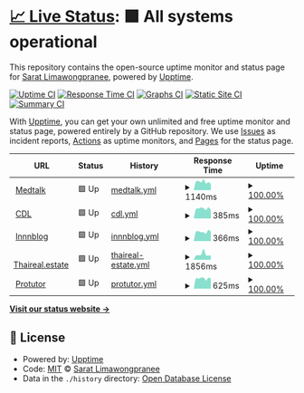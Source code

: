 # [📈 Live Status](https://innneang.github.io/uptimerobot): <!--live status--> **🟩 All systems operational**

This repository contains the open-source uptime monitor and status page for [Sarat Limawongpranee](https://www.innnblog.com), powered by [Upptime](https://github.com/upptime/upptime).

[![Uptime CI](https://github.com/innneang/uptimerobot/workflows/Uptime%20CI/badge.svg)](https://github.com/innneang/uptimerobot/actions?query=workflow%3A%22Uptime+CI%22)
[![Response Time CI](https://github.com/innneang/uptimerobot/workflows/Response%20Time%20CI/badge.svg)](https://github.com/innneang/uptimerobot/actions?query=workflow%3A%22Response+Time+CI%22)
[![Graphs CI](https://github.com/innneang/uptimerobot/workflows/Graphs%20CI/badge.svg)](https://github.com/innneang/uptimerobot/actions?query=workflow%3A%22Graphs+CI%22)
[![Static Site CI](https://github.com/innneang/uptimerobot/workflows/Static%20Site%20CI/badge.svg)](https://github.com/innneang/uptimerobot/actions?query=workflow%3A%22Static+Site+CI%22)
[![Summary CI](https://github.com/innneang/uptimerobot/workflows/Summary%20CI/badge.svg)](https://github.com/innneang/uptimerobot/actions?query=workflow%3A%22Summary+CI%22)

With [Upptime](https://upptime.js.org), you can get your own unlimited and free uptime monitor and status page, powered entirely by a GitHub repository. We use [Issues](https://github.com/innneang/uptimerobot/issues) as incident reports, [Actions](https://github.com/innneang/uptimerobot/actions) as uptime monitors, and [Pages](https://innneang.github.io/uptimerobot) for the status page.

<!--start: status pages-->
<!-- This summary is generated by Upptime (https://github.com/upptime/upptime) -->
<!-- Do not edit this manually, your changes will be overwritten -->
<!-- prettier-ignore -->
| URL | Status | History | Response Time | Uptime |
| --- | ------ | ------- | ------------- | ------ |
| <img alt="" src="https://favicons.githubusercontent.com/medtalk.in.th" height="13"> [Medtalk](https://medtalk.in.th) | 🟩 Up | [medtalk.yml](https://github.com/innneang/uptimerobot/commits/HEAD/history/medtalk.yml) | <details><summary><img alt="Response time graph" src="./graphs/medtalk/response-time-week.png" height="20"> 1140ms</summary><br><a href="https://uptime.thaireal.estate/history/medtalk"><img alt="Response time 1204" src="https://img.shields.io/endpoint?url=https%3A%2F%2Fraw.githubusercontent.com%2Finnneang%2Fuptimerobot%2FHEAD%2Fapi%2Fmedtalk%2Fresponse-time.json"></a><br><a href="https://uptime.thaireal.estate/history/medtalk"><img alt="24-hour response time 876" src="https://img.shields.io/endpoint?url=https%3A%2F%2Fraw.githubusercontent.com%2Finnneang%2Fuptimerobot%2FHEAD%2Fapi%2Fmedtalk%2Fresponse-time-day.json"></a><br><a href="https://uptime.thaireal.estate/history/medtalk"><img alt="7-day response time 1140" src="https://img.shields.io/endpoint?url=https%3A%2F%2Fraw.githubusercontent.com%2Finnneang%2Fuptimerobot%2FHEAD%2Fapi%2Fmedtalk%2Fresponse-time-week.json"></a><br><a href="https://uptime.thaireal.estate/history/medtalk"><img alt="30-day response time 1483" src="https://img.shields.io/endpoint?url=https%3A%2F%2Fraw.githubusercontent.com%2Finnneang%2Fuptimerobot%2FHEAD%2Fapi%2Fmedtalk%2Fresponse-time-month.json"></a><br><a href="https://uptime.thaireal.estate/history/medtalk"><img alt="1-year response time 1204" src="https://img.shields.io/endpoint?url=https%3A%2F%2Fraw.githubusercontent.com%2Finnneang%2Fuptimerobot%2FHEAD%2Fapi%2Fmedtalk%2Fresponse-time-year.json"></a></details> | <details><summary><a href="https://uptime.thaireal.estate/history/medtalk">100.00%</a></summary><a href="https://uptime.thaireal.estate/history/medtalk"><img alt="All-time uptime 99.56%" src="https://img.shields.io/endpoint?url=https%3A%2F%2Fraw.githubusercontent.com%2Finnneang%2Fuptimerobot%2FHEAD%2Fapi%2Fmedtalk%2Fuptime.json"></a><br><a href="https://uptime.thaireal.estate/history/medtalk"><img alt="24-hour uptime 100.00%" src="https://img.shields.io/endpoint?url=https%3A%2F%2Fraw.githubusercontent.com%2Finnneang%2Fuptimerobot%2FHEAD%2Fapi%2Fmedtalk%2Fuptime-day.json"></a><br><a href="https://uptime.thaireal.estate/history/medtalk"><img alt="7-day uptime 100.00%" src="https://img.shields.io/endpoint?url=https%3A%2F%2Fraw.githubusercontent.com%2Finnneang%2Fuptimerobot%2FHEAD%2Fapi%2Fmedtalk%2Fuptime-week.json"></a><br><a href="https://uptime.thaireal.estate/history/medtalk"><img alt="30-day uptime 99.94%" src="https://img.shields.io/endpoint?url=https%3A%2F%2Fraw.githubusercontent.com%2Finnneang%2Fuptimerobot%2FHEAD%2Fapi%2Fmedtalk%2Fuptime-month.json"></a><br><a href="https://uptime.thaireal.estate/history/medtalk"><img alt="1-year uptime 99.56%" src="https://img.shields.io/endpoint?url=https%3A%2F%2Fraw.githubusercontent.com%2Finnneang%2Fuptimerobot%2FHEAD%2Fapi%2Fmedtalk%2Fuptime-year.json"></a></details>
| <img alt="" src="https://favicons.githubusercontent.com/chuaydolae.com" height="13"> [CDL](https://chuaydolae.com) | 🟩 Up | [cdl.yml](https://github.com/innneang/uptimerobot/commits/HEAD/history/cdl.yml) | <details><summary><img alt="Response time graph" src="./graphs/cdl/response-time-week.png" height="20"> 385ms</summary><br><a href="https://uptime.thaireal.estate/history/cdl"><img alt="Response time 425" src="https://img.shields.io/endpoint?url=https%3A%2F%2Fraw.githubusercontent.com%2Finnneang%2Fuptimerobot%2FHEAD%2Fapi%2Fcdl%2Fresponse-time.json"></a><br><a href="https://uptime.thaireal.estate/history/cdl"><img alt="24-hour response time 334" src="https://img.shields.io/endpoint?url=https%3A%2F%2Fraw.githubusercontent.com%2Finnneang%2Fuptimerobot%2FHEAD%2Fapi%2Fcdl%2Fresponse-time-day.json"></a><br><a href="https://uptime.thaireal.estate/history/cdl"><img alt="7-day response time 385" src="https://img.shields.io/endpoint?url=https%3A%2F%2Fraw.githubusercontent.com%2Finnneang%2Fuptimerobot%2FHEAD%2Fapi%2Fcdl%2Fresponse-time-week.json"></a><br><a href="https://uptime.thaireal.estate/history/cdl"><img alt="30-day response time 383" src="https://img.shields.io/endpoint?url=https%3A%2F%2Fraw.githubusercontent.com%2Finnneang%2Fuptimerobot%2FHEAD%2Fapi%2Fcdl%2Fresponse-time-month.json"></a><br><a href="https://uptime.thaireal.estate/history/cdl"><img alt="1-year response time 425" src="https://img.shields.io/endpoint?url=https%3A%2F%2Fraw.githubusercontent.com%2Finnneang%2Fuptimerobot%2FHEAD%2Fapi%2Fcdl%2Fresponse-time-year.json"></a></details> | <details><summary><a href="https://uptime.thaireal.estate/history/cdl">100.00%</a></summary><a href="https://uptime.thaireal.estate/history/cdl"><img alt="All-time uptime 99.98%" src="https://img.shields.io/endpoint?url=https%3A%2F%2Fraw.githubusercontent.com%2Finnneang%2Fuptimerobot%2FHEAD%2Fapi%2Fcdl%2Fuptime.json"></a><br><a href="https://uptime.thaireal.estate/history/cdl"><img alt="24-hour uptime 100.00%" src="https://img.shields.io/endpoint?url=https%3A%2F%2Fraw.githubusercontent.com%2Finnneang%2Fuptimerobot%2FHEAD%2Fapi%2Fcdl%2Fuptime-day.json"></a><br><a href="https://uptime.thaireal.estate/history/cdl"><img alt="7-day uptime 100.00%" src="https://img.shields.io/endpoint?url=https%3A%2F%2Fraw.githubusercontent.com%2Finnneang%2Fuptimerobot%2FHEAD%2Fapi%2Fcdl%2Fuptime-week.json"></a><br><a href="https://uptime.thaireal.estate/history/cdl"><img alt="30-day uptime 100.00%" src="https://img.shields.io/endpoint?url=https%3A%2F%2Fraw.githubusercontent.com%2Finnneang%2Fuptimerobot%2FHEAD%2Fapi%2Fcdl%2Fuptime-month.json"></a><br><a href="https://uptime.thaireal.estate/history/cdl"><img alt="1-year uptime 99.98%" src="https://img.shields.io/endpoint?url=https%3A%2F%2Fraw.githubusercontent.com%2Finnneang%2Fuptimerobot%2FHEAD%2Fapi%2Fcdl%2Fuptime-year.json"></a></details>
| <img alt="" src="https://favicons.githubusercontent.com/innnblog.com" height="13"> [Innnblog](https://innnblog.com) | 🟩 Up | [innnblog.yml](https://github.com/innneang/uptimerobot/commits/HEAD/history/innnblog.yml) | <details><summary><img alt="Response time graph" src="./graphs/innnblog/response-time-week.png" height="20"> 366ms</summary><br><a href="https://uptime.thaireal.estate/history/innnblog"><img alt="Response time 380" src="https://img.shields.io/endpoint?url=https%3A%2F%2Fraw.githubusercontent.com%2Finnneang%2Fuptimerobot%2FHEAD%2Fapi%2Finnnblog%2Fresponse-time.json"></a><br><a href="https://uptime.thaireal.estate/history/innnblog"><img alt="24-hour response time 378" src="https://img.shields.io/endpoint?url=https%3A%2F%2Fraw.githubusercontent.com%2Finnneang%2Fuptimerobot%2FHEAD%2Fapi%2Finnnblog%2Fresponse-time-day.json"></a><br><a href="https://uptime.thaireal.estate/history/innnblog"><img alt="7-day response time 366" src="https://img.shields.io/endpoint?url=https%3A%2F%2Fraw.githubusercontent.com%2Finnneang%2Fuptimerobot%2FHEAD%2Fapi%2Finnnblog%2Fresponse-time-week.json"></a><br><a href="https://uptime.thaireal.estate/history/innnblog"><img alt="30-day response time 331" src="https://img.shields.io/endpoint?url=https%3A%2F%2Fraw.githubusercontent.com%2Finnneang%2Fuptimerobot%2FHEAD%2Fapi%2Finnnblog%2Fresponse-time-month.json"></a><br><a href="https://uptime.thaireal.estate/history/innnblog"><img alt="1-year response time 380" src="https://img.shields.io/endpoint?url=https%3A%2F%2Fraw.githubusercontent.com%2Finnneang%2Fuptimerobot%2FHEAD%2Fapi%2Finnnblog%2Fresponse-time-year.json"></a></details> | <details><summary><a href="https://uptime.thaireal.estate/history/innnblog">100.00%</a></summary><a href="https://uptime.thaireal.estate/history/innnblog"><img alt="All-time uptime 100.00%" src="https://img.shields.io/endpoint?url=https%3A%2F%2Fraw.githubusercontent.com%2Finnneang%2Fuptimerobot%2FHEAD%2Fapi%2Finnnblog%2Fuptime.json"></a><br><a href="https://uptime.thaireal.estate/history/innnblog"><img alt="24-hour uptime 100.00%" src="https://img.shields.io/endpoint?url=https%3A%2F%2Fraw.githubusercontent.com%2Finnneang%2Fuptimerobot%2FHEAD%2Fapi%2Finnnblog%2Fuptime-day.json"></a><br><a href="https://uptime.thaireal.estate/history/innnblog"><img alt="7-day uptime 100.00%" src="https://img.shields.io/endpoint?url=https%3A%2F%2Fraw.githubusercontent.com%2Finnneang%2Fuptimerobot%2FHEAD%2Fapi%2Finnnblog%2Fuptime-week.json"></a><br><a href="https://uptime.thaireal.estate/history/innnblog"><img alt="30-day uptime 100.00%" src="https://img.shields.io/endpoint?url=https%3A%2F%2Fraw.githubusercontent.com%2Finnneang%2Fuptimerobot%2FHEAD%2Fapi%2Finnnblog%2Fuptime-month.json"></a><br><a href="https://uptime.thaireal.estate/history/innnblog"><img alt="1-year uptime 100.00%" src="https://img.shields.io/endpoint?url=https%3A%2F%2Fraw.githubusercontent.com%2Finnneang%2Fuptimerobot%2FHEAD%2Fapi%2Finnnblog%2Fuptime-year.json"></a></details>
| <img alt="" src="https://favicons.githubusercontent.com/thaireal.estate" height="13"> [Thaireal.estate](https://thaireal.estate) | 🟩 Up | [thaireal-estate.yml](https://github.com/innneang/uptimerobot/commits/HEAD/history/thaireal-estate.yml) | <details><summary><img alt="Response time graph" src="./graphs/thaireal-estate/response-time-week.png" height="20"> 1856ms</summary><br><a href="https://uptime.thaireal.estate/history/thaireal-estate"><img alt="Response time 1317" src="https://img.shields.io/endpoint?url=https%3A%2F%2Fraw.githubusercontent.com%2Finnneang%2Fuptimerobot%2FHEAD%2Fapi%2Fthaireal-estate%2Fresponse-time.json"></a><br><a href="https://uptime.thaireal.estate/history/thaireal-estate"><img alt="24-hour response time 1530" src="https://img.shields.io/endpoint?url=https%3A%2F%2Fraw.githubusercontent.com%2Finnneang%2Fuptimerobot%2FHEAD%2Fapi%2Fthaireal-estate%2Fresponse-time-day.json"></a><br><a href="https://uptime.thaireal.estate/history/thaireal-estate"><img alt="7-day response time 1856" src="https://img.shields.io/endpoint?url=https%3A%2F%2Fraw.githubusercontent.com%2Finnneang%2Fuptimerobot%2FHEAD%2Fapi%2Fthaireal-estate%2Fresponse-time-week.json"></a><br><a href="https://uptime.thaireal.estate/history/thaireal-estate"><img alt="30-day response time 1959" src="https://img.shields.io/endpoint?url=https%3A%2F%2Fraw.githubusercontent.com%2Finnneang%2Fuptimerobot%2FHEAD%2Fapi%2Fthaireal-estate%2Fresponse-time-month.json"></a><br><a href="https://uptime.thaireal.estate/history/thaireal-estate"><img alt="1-year response time 1317" src="https://img.shields.io/endpoint?url=https%3A%2F%2Fraw.githubusercontent.com%2Finnneang%2Fuptimerobot%2FHEAD%2Fapi%2Fthaireal-estate%2Fresponse-time-year.json"></a></details> | <details><summary><a href="https://uptime.thaireal.estate/history/thaireal-estate">100.00%</a></summary><a href="https://uptime.thaireal.estate/history/thaireal-estate"><img alt="All-time uptime 98.77%" src="https://img.shields.io/endpoint?url=https%3A%2F%2Fraw.githubusercontent.com%2Finnneang%2Fuptimerobot%2FHEAD%2Fapi%2Fthaireal-estate%2Fuptime.json"></a><br><a href="https://uptime.thaireal.estate/history/thaireal-estate"><img alt="24-hour uptime 100.00%" src="https://img.shields.io/endpoint?url=https%3A%2F%2Fraw.githubusercontent.com%2Finnneang%2Fuptimerobot%2FHEAD%2Fapi%2Fthaireal-estate%2Fuptime-day.json"></a><br><a href="https://uptime.thaireal.estate/history/thaireal-estate"><img alt="7-day uptime 100.00%" src="https://img.shields.io/endpoint?url=https%3A%2F%2Fraw.githubusercontent.com%2Finnneang%2Fuptimerobot%2FHEAD%2Fapi%2Fthaireal-estate%2Fuptime-week.json"></a><br><a href="https://uptime.thaireal.estate/history/thaireal-estate"><img alt="30-day uptime 99.89%" src="https://img.shields.io/endpoint?url=https%3A%2F%2Fraw.githubusercontent.com%2Finnneang%2Fuptimerobot%2FHEAD%2Fapi%2Fthaireal-estate%2Fuptime-month.json"></a><br><a href="https://uptime.thaireal.estate/history/thaireal-estate"><img alt="1-year uptime 98.77%" src="https://img.shields.io/endpoint?url=https%3A%2F%2Fraw.githubusercontent.com%2Finnneang%2Fuptimerobot%2FHEAD%2Fapi%2Fthaireal-estate%2Fuptime-year.json"></a></details>
| <img alt="" src="https://favicons.githubusercontent.com/protutor.in.th" height="13"> [Protutor](https://protutor.in.th) | 🟩 Up | [protutor.yml](https://github.com/innneang/uptimerobot/commits/HEAD/history/protutor.yml) | <details><summary><img alt="Response time graph" src="./graphs/protutor/response-time-week.png" height="20"> 625ms</summary><br><a href="https://uptime.thaireal.estate/history/protutor"><img alt="Response time 619" src="https://img.shields.io/endpoint?url=https%3A%2F%2Fraw.githubusercontent.com%2Finnneang%2Fuptimerobot%2FHEAD%2Fapi%2Fprotutor%2Fresponse-time.json"></a><br><a href="https://uptime.thaireal.estate/history/protutor"><img alt="24-hour response time 619" src="https://img.shields.io/endpoint?url=https%3A%2F%2Fraw.githubusercontent.com%2Finnneang%2Fuptimerobot%2FHEAD%2Fapi%2Fprotutor%2Fresponse-time-day.json"></a><br><a href="https://uptime.thaireal.estate/history/protutor"><img alt="7-day response time 625" src="https://img.shields.io/endpoint?url=https%3A%2F%2Fraw.githubusercontent.com%2Finnneang%2Fuptimerobot%2FHEAD%2Fapi%2Fprotutor%2Fresponse-time-week.json"></a><br><a href="https://uptime.thaireal.estate/history/protutor"><img alt="30-day response time 627" src="https://img.shields.io/endpoint?url=https%3A%2F%2Fraw.githubusercontent.com%2Finnneang%2Fuptimerobot%2FHEAD%2Fapi%2Fprotutor%2Fresponse-time-month.json"></a><br><a href="https://uptime.thaireal.estate/history/protutor"><img alt="1-year response time 619" src="https://img.shields.io/endpoint?url=https%3A%2F%2Fraw.githubusercontent.com%2Finnneang%2Fuptimerobot%2FHEAD%2Fapi%2Fprotutor%2Fresponse-time-year.json"></a></details> | <details><summary><a href="https://uptime.thaireal.estate/history/protutor">100.00%</a></summary><a href="https://uptime.thaireal.estate/history/protutor"><img alt="All-time uptime 99.99%" src="https://img.shields.io/endpoint?url=https%3A%2F%2Fraw.githubusercontent.com%2Finnneang%2Fuptimerobot%2FHEAD%2Fapi%2Fprotutor%2Fuptime.json"></a><br><a href="https://uptime.thaireal.estate/history/protutor"><img alt="24-hour uptime 100.00%" src="https://img.shields.io/endpoint?url=https%3A%2F%2Fraw.githubusercontent.com%2Finnneang%2Fuptimerobot%2FHEAD%2Fapi%2Fprotutor%2Fuptime-day.json"></a><br><a href="https://uptime.thaireal.estate/history/protutor"><img alt="7-day uptime 100.00%" src="https://img.shields.io/endpoint?url=https%3A%2F%2Fraw.githubusercontent.com%2Finnneang%2Fuptimerobot%2FHEAD%2Fapi%2Fprotutor%2Fuptime-week.json"></a><br><a href="https://uptime.thaireal.estate/history/protutor"><img alt="30-day uptime 100.00%" src="https://img.shields.io/endpoint?url=https%3A%2F%2Fraw.githubusercontent.com%2Finnneang%2Fuptimerobot%2FHEAD%2Fapi%2Fprotutor%2Fuptime-month.json"></a><br><a href="https://uptime.thaireal.estate/history/protutor"><img alt="1-year uptime 99.99%" src="https://img.shields.io/endpoint?url=https%3A%2F%2Fraw.githubusercontent.com%2Finnneang%2Fuptimerobot%2FHEAD%2Fapi%2Fprotutor%2Fuptime-year.json"></a></details>

<!--end: status pages-->

[**Visit our status website →**](https://innneang.github.io/uptimerobot)

## 📄 License

- Powered by: [Upptime](https://github.com/upptime/upptime)
- Code: [MIT](./LICENSE) © [Sarat Limawongpranee](https://www.innnblog.com)
- Data in the `./history` directory: [Open Database License](https://opendatacommons.org/licenses/odbl/1-0/)
